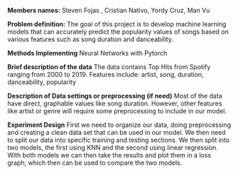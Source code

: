**Members names:** Steven Fojas , Cristian Nativo, Yordy Cruz, Man Vu

**Problem definition:** 
The goal of this project is to develop machine learning models that can accurately predict the popularity values of songs based on various features such as song duration and danceability.

**Methods Implementing**
Neural Networks with Pytorch

**Brief description of the data**
The data contains Top Hits from Spotify ranging from 2000 to 2019.
Features include:
artist, song, duration, danceability, popularity

**Description of Data settings or preprocessing (if need)**
Most of the data have direct, graphable values like song duration. However, other features like artist or genre will require some preprocessing to include in our model.

**Experiment Design**
First we need to organize our data, doing preprocessing and creating a clean data set that can be used in our model.
We then need to split our data into specific training and testing sections.
We then split into two models, the first using KNN and the second using linear regression.
With both models we can then take the results and plot them in a loss graph, which then can be used to compare the two models.
